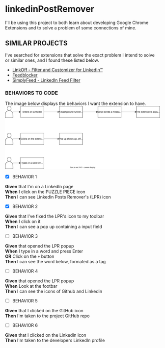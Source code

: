 # linkedinPostRemover

I'll be using this project to both learn about developing Google Chrome Extensions and to solve a problem of some connections of mine.

## SIMILAR PROJECTS

I've searched for extensions that solve the exact problem I intend to solve or similar ones, and I found these listed below.
- [LinkOff - Filter and Customizer for LinkedIn™](https://chrome.google.com/webstore/detail/linkoff-filter-and-custom/maanaljajdhhnllllmhmiiboodmoffon?hl=pt-BR)
- [Feedblocker](https://chrome.google.com/webstore/detail/feedblocker/obehkecmojmkiikdffbmnobnnmgikkfa?hl=pt-BR)
- [SimplyFeed - LinkedIn Feed Filter](https://chrome.google.com/webstore/detail/simplyfeed-linkedin-feed/hpjgkdecioodgjhhdoagefbbdlljkpic?hl=pt-BR)

### BEHAVIORS TO CODE

The image below displays the behaviors I want the extension to have.
![Behaviors wanted](README_Images/linkedinPostsRemover.drawio.svg)

- [X] BEHAVIOR 1

**Given** that I'm on a LinkedIn page <br>
**When** I click on the PUZZLE PIECE icon <br>
**Then** I can see Linkedin Posts Remover's (LPR) icon

- [X] BEHAVIOR 2

**Given** that I've fixed the LPR's icon to my toolbar <br>
**When** I click on it <br>
**Then** I can see a pop up containing a input field

- [ ] BEHAVIOR 3

**Given** that opened the LPR popup <br>
**When** I type in a word and press Enter<br>
**OR** Click on the `+` button <br>
**Then** I can see the word below, formated as a tag

- [ ] BEHAVIOR 4

**Given** that opened the LPR popup <br>
**When** Look at the footbar<br>
**Then** I can see the icons of Github and Linkedin

- [ ] BEHAVIOR 5

**Given** that I clicked on the GitHub icon <br>
**Then** I'm taken to the project GitHub repo

- [ ] BEHAVIOR 6

**Given** that I clicked on the Linkedin icon <br>
**Then** I'm taken to the developers LinkedIn profile